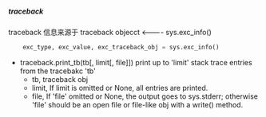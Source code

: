 ##### traceback

traceback 信息来源于 traceback objecct <---- sys.exc_info()

```python
    exc_type, exc_value, exc_traceback_obj = sys.exc_info()
```

- traceback.print_tb(tb[, limit[, file]])
    print up to 'limit' stack trace entries from the tracebakc 'tb'
    - tb, traceback obj
    - limit,  If limit is omitted or None, all entries are printed.
    - file, If 'file' omitted or None, the output goes to sys.stderr; otherwise 'file' should be an open file or file-like obj with a write() method.
